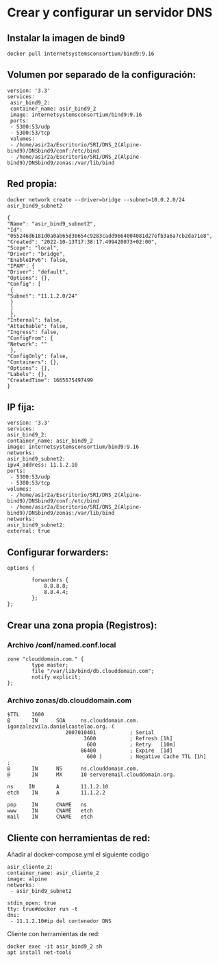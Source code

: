 # Crear y configurar un servidor DNS

## Instalar la imagen de bind9
~~~
docker pull internetsystemsconsortium/bind9:9.16
~~~
## Volumen por separado de la configuración:

~~~
version: '3.3'
services:
 asir_bind9_2:
 container_name: asir_bind9_2
 image: internetsystemsconsortium/bind9:9.16
 ports:
 - 5300:53/udp
 - 5300:53/tcp
 volumes:
 - /home/asir2a/Escritorio/SRI/DNS_2(Alpine-bind9)/DNSbind9/conf:/etc/bind
 - /home/asir2a/Escritorio/SRI/DNS_2(Alpine-bind9)/DNSbind9/zonas:/var/lib/bind
~~~


## Red propia:
~~~
docker network create --driver=bridge --subnet=10.0.2.0/24 asir_bind9_subnet2
~~~
~~~
{
"Name": "asir_bind9_subnet2",
"Id": "055246d6181d0a0ab65d30654c9283cadd9664004081d27efb3a6a7cb2da71e8",
"Created": "2022-10-13T17:38:17.499420073+02:00",
"Scope": "local",
"Driver": "bridge",
"EnableIPv6": false,
"IPAM": {
"Driver": "default",
"Options": {},
"Config": [
 {
"Subnet": "11.1.2.0/24"
 }
 ]
 },
"Internal": false,
"Attachable": false,
"Ingress": false,
"ConfigFrom": {
"Network": ""
 },
"ConfigOnly": false,
"Containers": {},
"Options": {},
"Labels": {},
"CreatedTime": 1665675497499
}
~~~

## IP fija:

~~~
version: '3.3'
services:
asir_bind9_2:
container_name: asir_bind9_2
image: internetsystemsconsortium/bind9:9.16
networks:
asir_bind9_subnet2:
ipv4_address: 11.1.2.10
ports:
 - 5300:53/udp
 - 5300:53/tcp
volumes:
 - /home/asir2a/Escritorio/SRI/DNS_2(Alpine-bind9)/DNSbind9/conf:/etc/bind
 - /home/asir2a/Escritorio/SRI/DNS_2(Alpine-bind9)/DNSbind9/zonas:/var/lib/bind
networks:
asir_bind9_subnet2:
external: true
~~~

## Configurar forwarders:
~~~
options {

        forwarders {
            8.8.8.8;
            8.8.4.4;
        };
};
~~~

## Crear una zona propia (Registros):

### Archivo /conf/named.conf.local
~~~
zone "clouddomain.com." {
        type master;
        file "/var/lib/bind/db.clouddomain.com";
        notify explicit;
};
~~~
 

### Archivo zonas/db.clouddomain.com

~~~
$TTL    3600
@       IN      SOA     ns.clouddomain.com. igonzalezvila.danielcastelao.org. (
                   2007010401           ; Serial
                         3600           ; Refresh [1h]
                          600           ; Retry   [10m]
                        86400           ; Expire  [1d]
                          600 )         ; Negative Cache TTL [1h]
;
@       IN      NS      ns.clouddomain.com.
@       IN      MX      10 serveremail.clouddomain.org.

ns     IN       A       11.1.2.10
etch    IN      A       11.1.2.2

pop     IN      CNAME   ns
www     IN      CNAME   etch
mail    IN      CNAME   etch
~~~

## Cliente con herramientas de red:

Añadir al docker-compose.yml el siguiente codigo
~~~
asir_cliente_2:
container_name: asir_cliente_2
image: alpine
networks:
 - asir_bind9_subnet2

stdin_open: true
tty: true#docker run -t
dns:
 - 11.1.2.10#ip del contenedor DNS
~~~
Cliente con herramientas de red:
~~~
docker exec -it asir_bind9_2 sh
apt install net-tools
~~~